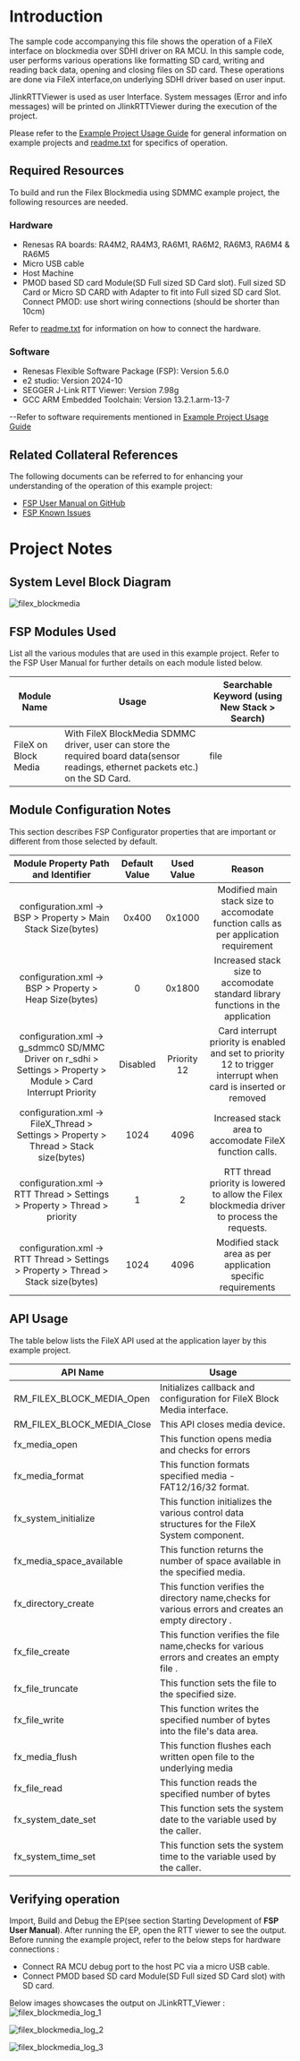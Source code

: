 # Introduction #

The sample code accompanying this file shows the operation of a FileX interface on blockmedia over SDHI driver on RA MCU.
In this sample code, user performs various operations like formatting SD card, writing and reading back data, opening and closing files on SD card.
These operations are done via FileX interface,on underlying SDHI driver based on user input.

JlinkRTTViewer is used as user Interface. System messages (Error and info messages) will be printed on JlinkRTTViewer during the execution of the project.

Please refer to the [Example Project Usage Guide](https://github.com/renesas/ra-fsp-examples/blob/master/example_projects/Example%20Project%20Usage%20Guide.pdf) 
for general information on example projects and [readme.txt](./readme.txt) for specifics of operation.

## Required Resources ##
To build and run the Filex Blockmedia using SDMMC example project, the following resources are needed.

### Hardware ###
* Renesas RA boards: RA4M2, RA4M3, RA6M1, RA6M2, RA6M3, RA6M4 & RA6M5
* Micro USB cable
* Host Machine 
* PMOD based SD card Module(SD Full sized SD Card slot).
  Full sized SD Card  or Micro SD CARD with Adapter to fit into Full sized SD card Slot.
  Connect PMOD: use short wiring connections (should be shorter than 10cm)

Refer to [readme.txt](./readme.txt) for information on how to connect the hardware.

### Software ###
* Renesas Flexible Software Package (FSP): Version 5.6.0
* e2 studio: Version 2024-10
* SEGGER J-Link RTT Viewer: Version 7.98g
* GCC ARM Embedded Toolchain: Version 13.2.1.arm-13-7

--Refer to software requirements mentioned in [Example Project Usage Guide](https://github.com/renesas/ra-fsp-examples/blob/master/example_projects/Example%20Project%20Usage%20Guide.pdf)

## Related Collateral References ##
The following documents can be referred to for enhancing your understanding of 
the operation of this example project:
- [FSP User Manual on GitHub](https://renesas.github.io/fsp/)
- [FSP Known Issues](https://github.com/renesas/fsp/issues)

# Project Notes #

## System Level Block Diagram ##
![filex_blockmedia](images/fileX_design.jpg "FileX Blockmedia Block Diagram")

## FSP Modules Used ##
List all the various modules that are used in this example project. Refer to the FSP User Manual for further details on each module listed below.

| Module Name | Usage  | Searchable Keyword (using New Stack > Search) |
|-------------|-----------------------------------------------|-----------------------------------------------|
| FileX on Block Media | With FileX BlockMedia SDMMC driver, user can store the required board data(sensor readings, ethernet packets etc.) on the SD Card.| file |

## Module Configuration Notes ##
This section describes FSP Configurator properties that are important or different from those selected by default. 

|   Module Property Path and Identifier   |   Default Value   |   Used Value   |   Reason   |
| :-------------------------------------: | :---------------: | :------------: | :--------: |
|   configuration.xml -> BSP > Property > Main Stack Size(bytes)  |  0x400   | 0x1000  |  Modified main stack size to accomodate function calls as per application requirement |
|   configuration.xml -> BSP > Property > Heap Size(bytes)  |  0   | 0x1800  |  Increased stack size to accomodate standard library functions in the application |
|   configuration.xml -> g_sdmmc0 SD/MMC Driver on r_sdhi > Settings > Property > Module  >  Card Interrupt Priority  |  Disabled   | Priority 12  |  Card interrupt priority is enabled and set to priority 12 to trigger interrupt when card is inserted or removed |
|   configuration.xml -> FileX_Thread > Settings > Property > Thread > Stack size(bytes)  |   1024   |   4096   |   Increased stack area to accomodate FileX function calls.   |
|   configuration.xml -> RTT Thread > Settings > Property > Thread > priority  |   1   |   2   |   RTT thread priority is lowered to allow the Filex blockmedia driver to process the requests.   |
|   configuration.xml -> RTT Thread > Settings > Property > Thread > Stack size(bytes)  |   1024   |   4096   |   Modified stack area as per application specific requirements   |

## API Usage ##

The table below lists the FileX API used at the application layer by this example project.

| API Name    | Usage                                                                          |
|-------------|--------------------------------------------------------------------------------|
|RM_FILEX_BLOCK_MEDIA_Open| Initializes callback and configuration for FileX Block Media interface. |
|RM_FILEX_BLOCK_MEDIA_Close| This API closes media device. |
|fx_media_open| This function opens media and checks for errors  |
|fx_media_format| This function formats specified media - FAT12/16/32 format.|
|fx_system_initialize| This function initializes the various control data structures for the FileX System component.|
|fx_media_space_available| This function returns the number of space available in the specified media. |
|fx_directory_create| This function verifies the directory name,checks for various errors and creates an empty directory . |
|fx_file_create| This function verifies the file name,checks for various errors and creates an empty file .|
|fx_file_truncate|  This function sets the file to the specified size. |
|fx_file_write| This function writes the specified number of bytes into the file's data area. |
|fx_media_flush| This function flushes each written open file to the underlying media |
|fx_file_read|This function reads the specified number of bytes |
|fx_system_date_set|This function sets the system date to the variable used by the caller. |
|fx_system_time_set|This function sets the system time to the variable used by the caller. |

## Verifying operation ##
Import, Build and Debug the EP(see section Starting Development of **FSP User Manual**). After running the EP, open the RTT viewer to see the output.
Before running the example project, refer to the below steps for hardware connections :
* Connect RA MCU debug port to the host PC via a micro USB cable. 
* Connect PMOD based SD card Module(SD Full sized SD Card slot) with SD card.

Below images showcases the output on JLinkRTT_Viewer :
![filex_blockmedia_log_1](images/rtt_log_1.jpg "RTT_LOG_1")

![filex_blockmedia_log_2](images/rtt_log_2.jpg "RTT_LOG_2")

![filex_blockmedia_log_3](images/rtt_log_3.jpg "RTT_LOG_3")



